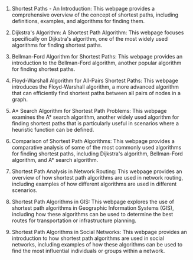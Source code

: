 

1. Shortest Paths - An Introduction: This webpage provides a comprehensive overview of the concept of shortest paths, including definitions, examples, and algorithms for finding them.

2. Dijkstra's Algorithm: A Shortest Path Algorithm: This webpage focuses specifically on Dijkstra's algorithm, one of the most widely used algorithms for finding shortest paths.

3. Bellman-Ford Algorithm for Shortest Paths: This webpage provides an introduction to the Bellman-Ford algorithm, another popular algorithm for finding shortest paths.

4. Floyd-Warshall Algorithm for All-Pairs Shortest Paths: This webpage introduces the Floyd-Warshall algorithm, a more advanced algorithm that can efficiently find shortest paths between all pairs of nodes in a graph.

5. A* Search Algorithm for Shortest Path Problems: This webpage examines the A* search algorithm, another widely used algorithm for finding shortest paths that is particularly useful in scenarios where a heuristic function can be defined.

6. Comparison of Shortest Path Algorithms: This webpage provides a comparative analysis of some of the most commonly used algorithms for finding shortest paths, including Dijkstra's algorithm, Bellman-Ford algorithm, and A* search algorithm.

7. Shortest Path Analysis in Network Routing: This webpage provides an overview of how shortest path algorithms are used in network routing, including examples of how different algorithms are used in different scenarios.

8. Shortest Path Algorithms in GIS: This webpage explores the use of shortest path algorithms in Geographic Information Systems (GIS), including how these algorithms can be used to determine the best routes for transportation or infrastructure planning.

9. Shortest Path Algorithms in Social Networks: This webpage provides an introduction to how shortest path algorithms are used in social networks, including examples of how these algorithms can be used to find the most influential individuals or groups within a network.